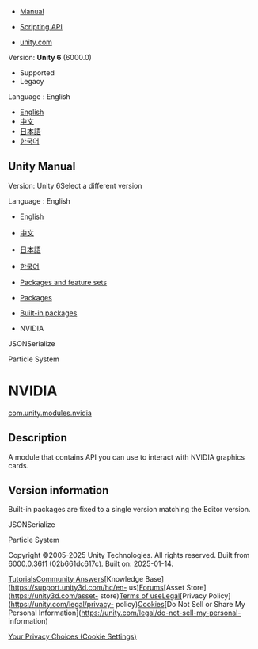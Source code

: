 [](https://docs.unity3d.com)

  * [Manual](../Manual/index.html)
  * [Scripting API](../ScriptReference/index.html)

  * [unity.com](https://unity.com/)

Version: **Unity 6** (6000.0)

  * Supported
  * Legacy

Language : English

  * [English](/Manual/com.unity.modules.nvidia.html)
  * [中文](/cn/current/Manual/com.unity.modules.nvidia.html)
  * [日本語](/ja/current/Manual/com.unity.modules.nvidia.html)
  * [한국어](/kr/current/Manual/com.unity.modules.nvidia.html)

[](https://docs.unity3d.com)

## Unity Manual

Version: Unity 6Select a different version

Language : English

  * [English](/Manual/com.unity.modules.nvidia.html)
  * [中文](/cn/current/Manual/com.unity.modules.nvidia.html)
  * [日本語](/ja/current/Manual/com.unity.modules.nvidia.html)
  * [한국어](/kr/current/Manual/com.unity.modules.nvidia.html)

  * [Packages and feature sets](PackagesList.html)
  * [Packages](Packages-all.html)
  * [Built-in packages](pack-build.html)
  * NVIDIA 

[](com.unity.modules.jsonserialize.html)

JSONSerialize

[](com.unity.modules.particlesystem.html)

Particle System

# NVIDIA

[com.unity.modules.nvidia](https://docs.unity3d.com/6000.0/Documentation/ScriptReference/UnityEngine.NVIDIAModule.html)

## Description

A module that contains API you can use to interact with NVIDIA graphics cards.

## Version information

Built-in packages are fixed to a single version matching the Editor version.

[](com.unity.modules.jsonserialize.html)

JSONSerialize

[](com.unity.modules.particlesystem.html)

Particle System

Copyright ©2005-2025 Unity Technologies. All rights reserved. Built from
6000.0.36f1 (02b661dc617c). Built on: 2025-01-14.

[Tutorials](https://learn.unity.com/)[Community
Answers](https://answers.unity3d.com)[Knowledge
Base](https://support.unity3d.com/hc/en-
us)[Forums](https://forum.unity3d.com)[Asset Store](https://unity3d.com/asset-
store)[Terms of
use](https://docs.unity3d.com/Manual/TermsOfUse.html)[Legal](https://unity.com/legal)[Privacy
Policy](https://unity.com/legal/privacy-
policy)[Cookies](https://unity.com/legal/cookie-policy)[Do Not Sell or Share
My Personal Information](https://unity.com/legal/do-not-sell-my-personal-
information)

[Your Privacy Choices (Cookie Settings)](javascript:void\(0\);)

